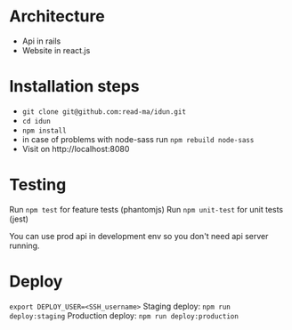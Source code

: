 # Architecture

* Api in rails
* Website in react.js


# Installation steps

* `git clone git@github.com:read-ma/idun.git`
* `cd idun`
* `npm install`
* in case of problems with node-sass run `npm rebuild node-sass`
* Visit on http://localhost:8080

# Testing
Run `npm test` for feature tests (phantomjs)
Run `npm unit-test` for unit tests (jest)

You can use prod api in development env so you don't need api server running.

# Deploy
`export DEPLOY_USER=<SSH_username>`
Staging deploy: `npm run deploy:staging`
Production deploy: `npm run deploy:production`
